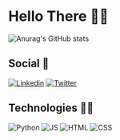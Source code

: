 # Hello There 👋🧔

![Anurag's GitHub stats](https://github-readme-stats.vercel.app/api?username=AmilIruy&show_icons=true&theme=github_dark)

## Social 💬

[![Linkedin](https://img.shields.io/badge/LinkedIn-0077B5?style=for-the-badge&logo=linkedin&logoColor=white)](https://www.linkedin.com/in/yuri-ferreira-aciole-de-lima-86417a295/)
[![Twitter](https://img.shields.io/badge/Twitter-1DA1F2?style=for-the-badge&logo=twitter&logoColor=white)](https://x.com/yl_Locke)

## Technologies 👨‍💻
![Python](https://img.shields.io/badge/Python-14354C?style=for-the-badge&logo=python&logoColor=white)
![JS](https://img.shields.io/badge/JavaScript-F7DF1E?style=for-the-badge&logo=javascript&logoColor=black)
![HTML](https://img.shields.io/badge/HTML-239120?style=for-the-badge&logo=html5&logoColor=white)
![CSS](https://img.shields.io/badge/CSS-239120?&style=for-the-badge&logo=css3&logoColor=white)
